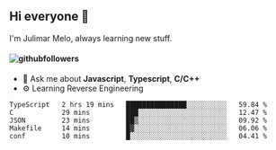 ## Hi everyone 👋

I'm Julimar Melo, always learning new stuff.

#### ![githubfollowers](https://img.shields.io/github/followers/thamelodev?logo=Github&style=social)

- 💬 Ask me about **Javascript**, **Typescript**, **C/C++**
-  ⚙️ Learning Reverse Engineering

<!--START_SECTION:waka-->
```text
TypeScript   2 hrs 19 mins   ███████████████░░░░░░░░░░   59.84 % 
C            29 mins         ███░░░░░░░░░░░░░░░░░░░░░░   12.47 % 
JSON         23 mins         ██▒░░░░░░░░░░░░░░░░░░░░░░   09.92 % 
Makefile     14 mins         █▓░░░░░░░░░░░░░░░░░░░░░░░   06.06 % 
conf         10 mins         █░░░░░░░░░░░░░░░░░░░░░░░░   04.41 % 
```
<!--END_SECTION:waka-->
